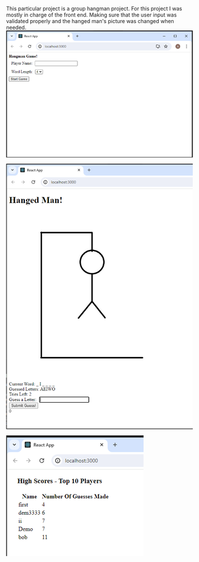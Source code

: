 This particular project is a group hangman project. For this project I was mostly in charge of the front end. Making sure that the user input was validated properly and the hanged man's picture was changed when needed.
![Hangman Start Screen](StartGame.PNG)

![Hangman game in progress Screen](GameInProgress.PNG)

![Hangman highscores table screen](HighScoresTable.PNG)
